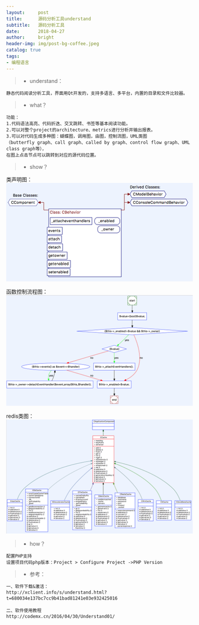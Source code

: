 ```yaml
---
layout:     post
title:      源码分析工具understand
subtitle:   源码分析工具
date:       2018-04-27
author:     bright
header-img: img/post-bg-coffee.jpeg
catalog: true
tags:
- 编程语言
---
```


>- understand：

```
静态代码阅读分析工具，界面用Qt开发的，支持多语言、多平台，内置的目录和文件比较器。
```


>- what？

```
功能：
1.代码语法高亮、代码折迭、交叉跳转、书签等基本阅读功能。
2.可以对整个project的architecture、metrics进行分析并输出报表。
3.可以对代码生成多种图：蝴蝶图，调用图，由图，控制流图，UML类图
（butterfly graph、call graph、called by graph、control flow graph、UML class graph等），
在图上点击节点可以跳转到对应的源代码位置。
```

>- show？

类声明图：
![](https://raw.githubusercontent.com/brightyuan/brightyuan.github.io/master/img/declare.png)

函数控制流程图：
![](https://github.com/brightyuan/brightyuan.github.io/blob/master/img/control_flow.png?raw=true)

redis类图：
![](https://github.com/brightyuan/brightyuan.github.io/blob/master/img/cache.png?raw=true)


>- how？

```
配置PHP支持
设置项目代码php版本：Project > Configure Project ->PHP Version
```


>- 参考：

```
一、软件下载&激活：
http://xclient.info/s/understand.html?t=680034e137bc7cc9b41bad81241e03e932425016

二、软件使用教程
http://codemx.cn/2016/04/30/Understand01/
```
